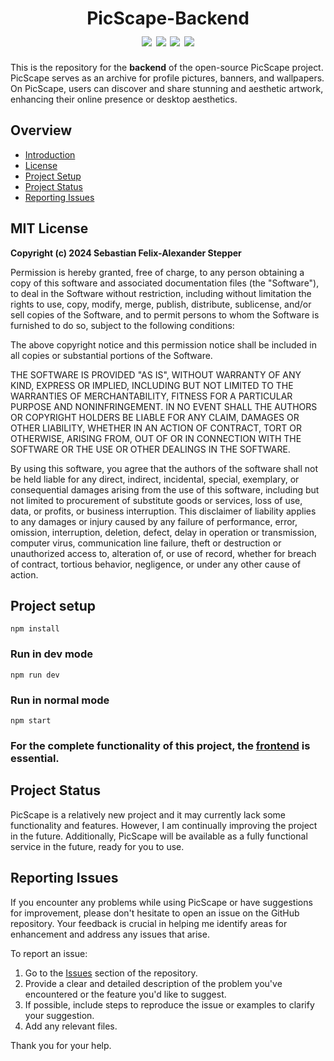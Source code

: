 <h1 align="center" id="picscape-backend">
    PicScape-Backend
    <br>
    <div align="center"></div>
    <img src="https://img.shields.io/badge/Express-v4.18.2-bgrightgreen" align="center"/>
    <img src="https://img.shields.io/badge/NodeJs-v20.11.0-green" align="center"/>
    <img src="https://img.shields.io/badge/NPM-v10.4.0-red" align="center"/>
    <img src="https://img.shields.io/badge/Development-active-blue" align="center"/>
</h1>

This is the repository for the __backend__ of the open-source PicScape project. PicScape serves as an archive for profile pictures, banners, and wallpapers. On PicScape, users can discover and share stunning and aesthetic artwork, enhancing their online presence or desktop aesthetics.

## Overview
- [Introduction](#picscape-backend)
- [License](#mit-license)
- [Project Setup](#project-setup)
- [Project Status](#project-status)
- [Reporting Issues](#reporting-issues)

## MIT License
__Copyright (c) 2024 Sebastian Felix-Alexander Stepper__

Permission is hereby granted, free of charge, to any person obtaining a copy
of this software and associated documentation files (the "Software"), to deal
in the Software without restriction, including without limitation the rights
to use, copy, modify, merge, publish, distribute, sublicense, and/or sell
copies of the Software, and to permit persons to whom the Software is
furnished to do so, subject to the following conditions:

The above copyright notice and this permission notice shall be included in all
copies or substantial portions of the Software.

THE SOFTWARE IS PROVIDED "AS IS", WITHOUT WARRANTY OF ANY KIND, EXPRESS OR
IMPLIED, INCLUDING BUT NOT LIMITED TO THE WARRANTIES OF MERCHANTABILITY,
FITNESS FOR A PARTICULAR PURPOSE AND NONINFRINGEMENT. IN NO EVENT SHALL THE
AUTHORS OR COPYRIGHT HOLDERS BE LIABLE FOR ANY CLAIM, DAMAGES OR OTHER
LIABILITY, WHETHER IN AN ACTION OF CONTRACT, TORT OR OTHERWISE, ARISING FROM,
OUT OF OR IN CONNECTION WITH THE SOFTWARE OR THE USE OR OTHER DEALINGS IN THE
SOFTWARE.

By using this software, you agree that the authors of the software shall not be held liable for any direct, indirect, incidental, special, exemplary, or consequential damages arising from the use of this software, including but not limited to procurement of substitute goods or services, loss of use, data, or profits, or business interruption. This disclaimer of liability applies to any damages or injury caused by any failure of performance, error, omission, interruption, deletion, defect, delay in operation or transmission, computer virus, communication line failure, theft or destruction or unauthorized access to, alteration of, or use of record, whether for breach of contract, tortious behavior, negligence, or under any other cause of action.

## Project setup
```
npm install
```

### Run in dev mode
```
npm run dev
```

### Run in normal mode
```
npm start
```

### For the complete functionality of this project, the [frontend](https://github.com/AIO-Develope/PicScape-Frontend/) is essential.

## Project Status
PicScape is a relatively new project and it may currently lack some functionality and features. However, I am continually improving the project in the future. Additionally, PicScape will be available as a fully functional service in the future, ready for you to use.

## Reporting Issues

If you encounter any problems while using PicScape or have suggestions for improvement, please don't hesitate to open an issue on the GitHub repository. Your feedback is crucial in helping me identify areas for enhancement and address any issues that arise.

To report an issue:

1. Go to the [Issues](https://github.com/AIO-Develope/PicScape-Backend/issues) section of the repository.
2. Provide a clear and detailed description of the problem you've encountered or the feature you'd like to suggest.
3. If possible, include steps to reproduce the issue or examples to clarify your suggestion.
5. Add any relevant files.

Thank you for your help.

